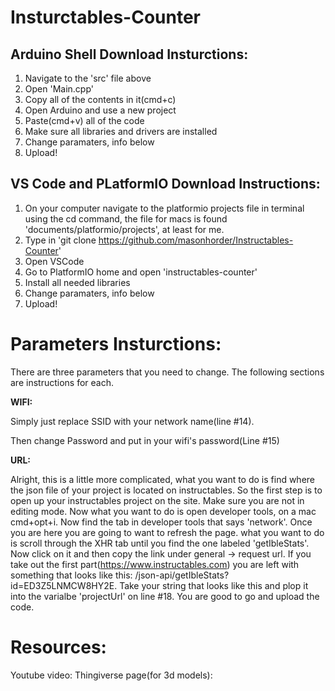 # Insturctables-Counter

Arduino Shell Download Insturctions:
-----------------------------------

1) Navigate to the 'src' file above
2) Open 'Main.cpp'
3) Copy all of the contents in it(cmd+c)
4) Open Arduino and use a new project
5) Paste(cmd+v) all of the code
6) Make sure all libraries and drivers are installed
7) Change paramaters, info below
8) Upload!

VS Code and PLatformIO Download Instructions:
----------------------------------------------

1) On your computer navigate to the platformio projects file in terminal using the cd command, the file for macs is found 'documents/platformio/projects', at least for me.
2) Type in 'git clone https://github.com/masonhorder/Instructables-Counter'
3) Open VSCode
4) Go to PlatformIO home and open 'instructables-counter'
5) Install all needed libraries
6) Change paramaters, info below
7) Upload!



Parameters Insturctions:
========================

There are three parameters that you need to change. The following sections are instructions for each.

**WIFI:**

Simply just replace SSID with your network name(line #14).

Then change Password and put in your wifi's password(Line #15)


**URL:**

Alright, this is a little more complicated, what you want to do is find where the json file of your project is located on instructables. So the first step is to open up your instructables project on the site. Make sure you are not in editing mode. Now what you want to do is open developer tools, on a mac cmd+opt+i. Now find the tab in developer tools that says 'network'. Once you are here you are going to want to refresh the page. what you want to do is scroll through the XHR tab until you find the one labeled 'getIbleStats'. Now click on it and then copy the link under general -> request url. If you take out the first part(https://www.instructables.com) you are left with something that looks like this: /json-api/getIbleStats?id=ED3Z5LNMCW8HY2E. Take your string that looks like this and plop it into the varialbe 'projectUrl' on line #18. You are good to go and upload the code.



Resources:
==========
Youtube video:
Thingiverse page(for 3d models):